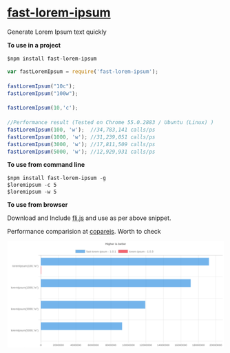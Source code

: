 # [fast-lorem-ipsum](https://www.npmjs.com/package/fast-lorem-ipsum)
Generate Lorem Ipsum text quickly

**To use in a project**
```
$npm install fast-lorem-ipsum
```

```javascript
var fastLoremIpsum = require('fast-lorem-ipsum');

fastLoremIpsum("10c");
fastLoremIpsum("100w");

fastLoremIpsum(10,'c');

//Performance result (Tested on Chrome 55.0.2883 / Ubuntu (Linux) )
fastLoremIpsum(100, 'w');  //34,783,141 calls/ps
fastLoremIpsum(1000, 'w'); //31,239,051 calls/ps
fastLoremIpsum(3000, 'w'); //17,811,509 calls/ps
fastLoremIpsum(5000, 'w'); //12,929,931 calls/ps

```

**To use from command line**

```
$npm install fast-lorem-ipsum -g
$loremipsum -c 5
$loremipsum -w 5
```

**To use from browser**

Download and Include [fli.js](dist/fli.js) and use as per above snippet.



Performance comparision at [coparejs](https://naturalintelligence.github.io/comparejs/?q=lorem-ipsum-vs-fast-lorem-ipsum). Worth to check

![benchmark lorem ipsum](assets/img/lorem-ipsum.png)